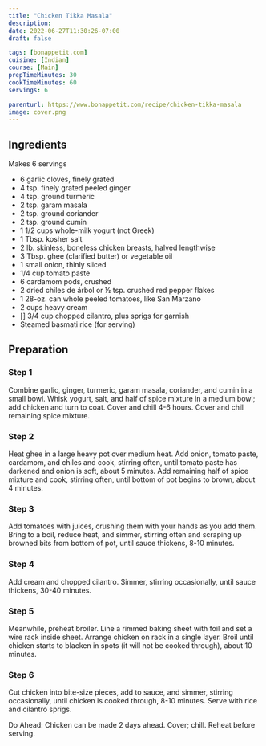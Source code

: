 ```yaml
---
title: "Chicken Tikka Masala"
description: 
date: 2022-06-27T11:30:26-07:00
draft: false

tags: [bonappetit.com]
cuisine: [Indian]
course: [Main]
prepTimeMinutes: 30 
cookTimeMinutes: 60
servings: 6

parenturl: https://www.bonappetit.com/recipe/chicken-tikka-masala
image: cover.png
---
```


## Ingredients

Makes 6 servings

- 6 garlic cloves, finely grated
- 4 tsp. finely grated peeled ginger
- 4 tsp. ground turmeric
- 2 tsp. garam masala
- 2 tsp. ground coriander
- 2 tsp. ground cumin
- 1 1/2 cups whole-milk yogurt (not Greek)
- 1 Tbsp. kosher salt
- 2 lb. skinless, boneless chicken breasts, halved lengthwise
- 3 Tbsp. ghee (clarified butter) or vegetable oil
- 1 small onion, thinly sliced
- 1/4 cup tomato paste
- 6 cardamom pods, crushed
- 2 dried chiles de árbol or ½ tsp. crushed red pepper flakes
- 1 28-oz. can whole peeled tomatoes, like San Marzano
- 2 cups heavy cream
- [] 3/4 cup chopped cilantro, plus sprigs for garnish
- Steamed basmati rice (for serving)

## Preparation

### Step 1

Combine garlic, ginger, turmeric, garam masala, coriander, and cumin in a small bowl. Whisk yogurt, salt, and half of spice mixture in a medium bowl; add chicken and turn to coat. Cover and chill 4-6 hours. Cover and chill remaining spice mixture.

### Step 2

Heat ghee in a large heavy pot over medium heat. Add onion, tomato paste, cardamom, and chiles and cook, stirring often, until tomato paste has darkened and onion is soft, about 5 minutes. Add remaining half of spice mixture and cook, stirring often, until bottom of pot begins to brown, about 4 minutes.

### Step 3

Add tomatoes with juices, crushing them with your hands as you add them. Bring to a boil, reduce heat, and simmer, stirring often and scraping up browned bits from bottom of pot, until sauce thickens, 8-10 minutes.

### Step 4

Add cream and chopped cilantro. Simmer, stirring occasionally, until sauce thickens, 30-40 minutes.

### Step 5

Meanwhile, preheat broiler. Line a rimmed baking sheet with foil and set a wire rack inside sheet. Arrange chicken on rack in a single layer. Broil until chicken starts to blacken in spots (it will not be cooked through), about 10 minutes.

### Step 6

Cut chicken into bite-size pieces, add to sauce, and simmer, stirring occasionally, until chicken is cooked through, 8-10 minutes. Serve with rice and cilantro sprigs.

Do Ahead: Chicken can be made 2 days ahead. Cover; chill. Reheat before serving.